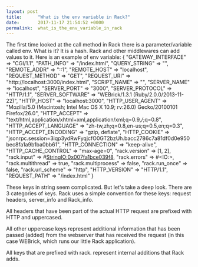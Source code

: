 ```yaml
---
layout: post
title:      "What is the env variable in Rack?"
date:       2017-11-17 21:54:52 +0000
permalink:  what_is_the_env_variable_in_rack
---
```



The first time looked at the call method in Rack there is a parameter/variable called env. What is it? 
It is a hash. Rack and other middlewares can add values to it. 
Here is an example of env variable:
{
  "GATEWAY_INTERFACE" => "CGI/1.1",
  "PATH_INFO" => "/index.html",
  "QUERY_STRING" => "",
  "REMOTE_ADDR" => "::1",
  "REMOTE_HOST" => "localhost",
  "REQUEST_METHOD" => "GET",
  "REQUEST_URI" => "http://localhost:3000/index.html",
  "SCRIPT_NAME" => "",
  "SERVER_NAME" => "localhost",
  "SERVER_PORT" => "3000",
  "SERVER_PROTOCOL" => "HTTP/1.1",
  "SERVER_SOFTWARE" => "WEBrick/1.3.1 (Ruby/2.0.0/2013-11-22)",
  "HTTP_HOST" => "localhost:3000",
  "HTTP_USER_AGENT" => "Mozilla/5.0 (Macintosh; Intel Mac OS X 10.9; rv:26.0) Gecko/20100101 Firefox/26.0",
  "HTTP_ACCEPT" => "text/html,application/xhtml+xml,application/xml;q=0.9,*/*;q=0.8",
  "HTTP_ACCEPT_LANGUAGE" => "zh-tw,zh;q=0.8,en-us;q=0.5,en;q=0.3",
  "HTTP_ACCEPT_ENCODING" => "gzip, deflate",
  "HTTP_COOKIE" => "jsonrpc.session=3iqp3ydRwFyqjcfO0GT2bzUh.bacc2786c7a81df0d0e950bec8fa1a9b1ba0bb61",
  "HTTP_CONNECTION" => "keep-alive",
  "HTTP_CACHE_CONTROL" => "max-age=0",
  "rack.version" => [1, 2],
  "rack.input" => #<StringIO:0x007fa1bce039f8>,
  "rack.errors" => #<IO:<STDERR>>,
  "rack.multithread" => true,
  "rack.multiprocess" => false,
  "rack.run_once" => false,
  "rack.url_scheme" => "http",
  "HTTP_VERSION" => "HTTP/1.1",
  "REQUEST_PATH" => "/index.html"
}

These keys in string seem complicated. But let's take a deep look. There are 3 categories of keys. Rack uses a simple convention for these keys: request headers, server_info and Rack_info.

All headers that have been part of the actual HTTP request are prefixed with HTTP and uppercased. 

All other uppercase keys represent additional information that has been passed (added) from the webserver that has received the request (in this case WEBrick, which runs our little Rack application). 

All keys that are prefixed with rack. represent internal additions that Rack adds.
